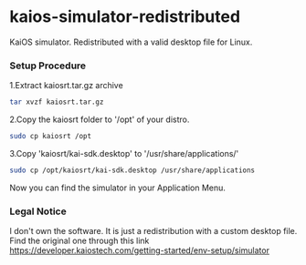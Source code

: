 # kaios-simulator-redistributed
KaiOS simulator. Redistributed with a valid desktop file for Linux.

### Setup Procedure

1.Extract kaiosrt.tar.gz archive
```sh
tar xvzf kaiosrt.tar.gz
```

2.Copy the kaiosrt folder to '/opt' of your distro.
```sh
sudo cp kaiosrt /opt
```

3.Copy 'kaiosrt/kai-sdk.desktop' to '/usr/share/applications/'
```sh
sudo cp /opt/kaiosrt/kai-sdk.desktop /usr/share/applications
```

Now you can find the simulator in your Application Menu.
  

### Legal Notice
I don't own the software. It is just a redistribution with a custom desktop file.
Find the original one through this link https://developer.kaiostech.com/getting-started/env-setup/simulator
